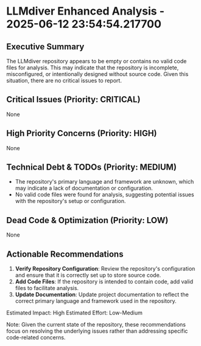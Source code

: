 # LLMdiver Enhanced Analysis - 2025-06-12 23:54:54.217700

## Executive Summary
The LLMdiver repository appears to be empty or contains no valid code files for analysis. This may indicate that the repository is incomplete, misconfigured, or intentionally designed without source code. Given this situation, there are no critical issues to report.

## Critical Issues (Priority: CRITICAL)
None

## High Priority Concerns (Priority: HIGH)
None

## Technical Debt & TODOs (Priority: MEDIUM)
- The repository's primary language and framework are unknown, which may indicate a lack of documentation or configuration.
- No valid code files were found for analysis, suggesting potential issues with the repository's setup or configuration.

## Dead Code & Optimization (Priority: LOW)
None

## Actionable Recommendations
1. **Verify Repository Configuration**: Review the repository's configuration and ensure that it is correctly set up to store source code.
2. **Add Code Files**: If the repository is intended to contain code, add valid files to facilitate analysis.
3. **Update Documentation**: Update project documentation to reflect the correct primary language and framework used in the repository.

Estimated Impact: High
Estimated Effort: Low-Medium

Note: Given the current state of the repository, these recommendations focus on resolving the underlying issues rather than addressing specific code-related concerns.